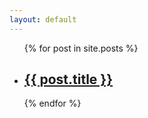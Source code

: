 ```yaml
---
layout: default
---
```

<ul>
  {% for post in site.posts %}
    <li>
      <h2><a href="{{ post.url }}" class="link">{{ post.title }}</a></h2>
    </li>
  {% endfor %}
</ul>
